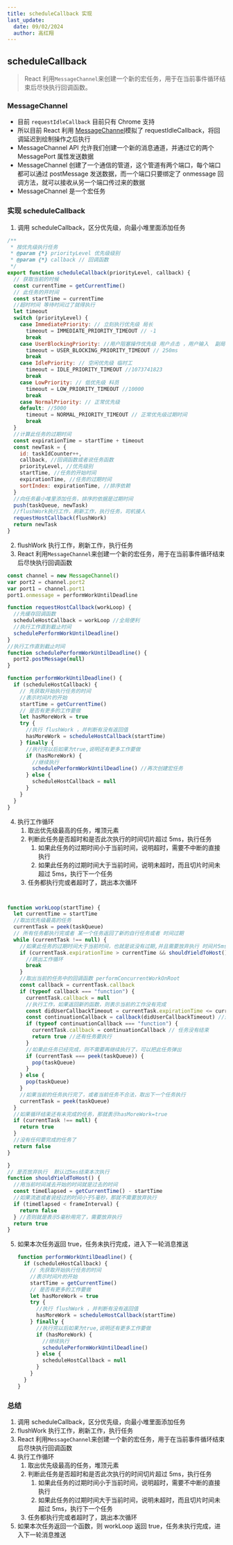 ```yaml
---
title: scheduleCallback 实现
last_update:
  date: 09/02/2024
  author: 高红翔
---
```


## scheduleCallback

> React 利用`MessageChannel`来创建一个新的宏任务，用于在当前事件循环结束后尽快执行回调函数。

### MessageChannel

- 目前 `requestIdleCallback` 目前只有 Chrome 支持
- 所以目前 React 利用 [MessageChannel](https://developer.mozilla.org/zh-CN/docs/Web/API/MessageChannel)模拟了 requestIdleCallback，将回调延迟到绘制操作之后执行
- MessageChannel API 允许我们创建一个新的消息通道，并通过它的两个 MessagePort 属性发送数据
- MessageChannel 创建了一个通信的管道，这个管道有两个端口，每个端口都可以通过 postMessage 发送数据，而一个端口只要绑定了 onmessage 回调方法，就可以接收从另一个端口传过来的数据
- MessageChannel 是一个宏任务

### 实现 scheduleCallback

1. 调用 scheduleCallback，区分优先级，向最小堆里面添加任务

```js
/**
 * 按优先级执行任务
 * @param {*} priorityLevel 优先级级别
 * @param {*} callback // 回调函数
 */
export function scheduleCallback(priorityLevel, callback) {
  // 获取当前的时候
  const currentTime = getCurrentTime()
  // 此任务的开时间
  const startTime = currentTime
  //超时时间 等待时间过了就得执行
  let timeout
  switch (priorityLevel) {
    case ImmediatePriority: // 立刻执行优先级 局长
      timeout = IMMEDIATE_PRIORITY_TIMEOUT // -1
      break
    case UserBlockingPriority: //用户阻塞操作优先级 用户点击 ，用户输入  副局长
      timeout = USER_BLOCKING_PRIORITY_TIMEOUT // 250ms
      break
    case IdlePriority: // 空闲优先级 临时工
      timeout = IDLE_PRIORITY_TIMEOUT //1073741823
      break
    case LowPriority: // 低优先级 科员
      timeout = LOW_PRIORITY_TIMEOUT //10000
      break
    case NormalPriority: // 正常优先级
    default: //5000
      timeout = NORMAL_PRIORITY_TIMEOUT // 正常优先级过期时间
      break
  }
  //计算此任务的过期时间
  const expirationTime = startTime + timeout
  const newTask = {
    id: taskIdCounter++,
    callback, //回调函数或者说任务函数
    priorityLevel, //优先级别
    startTime, //任务的开始时间
    expirationTime, //任务的过期时间
    sortIndex: expirationTime, //排序依赖
  }
  //向任务最小堆里添加任务，排序的依据是过期时间
  push(taskQueue, newTask)
  //flushWork执行工作，刷新工作，执行任务，司机接人
  requestHostCallback(flushWork)
  return newTask
}
```

2. flushWork 执行工作，刷新工作，执行任务
3. React 利用`MessageChannel`来创建一个新的宏任务，用于在当前事件循环结束后尽快执行回调函数

```js
const channel = new MessageChannel()
var port2 = channel.port2
var port1 = channel.port1
port1.onmessage = performWorkUntilDeadline

function requestHostCallback(workLoop) {
  //先缓存回调函数
  scheduleHostCallback = workLoop //全局便利
  //执行工作直到截止时间
  schedulePerformWorkUntilDeadline()
}
//执行工作直到截止时间
function schedulePerformWorkUntilDeadline() {
  port2.postMessage(null)
}

function performWorkUntilDeadline() {
  if (scheduleHostCallback) {
    // 先获取开始执行任务的时间
    //表示时间片的开始
    startTime = getCurrentTime()
    // 是否有更多的工作要做
    let hasMoreWork = true
    try {
      //执行 flushWork ，并判断有没有返回值
      hasMoreWork = scheduleHostCallback(startTime)
    } finally {
      //执行完以后如果为true,说明还有更多工作要做
      if (hasMoreWork) {
        //继续执行
        schedulePerformWorkUntilDeadline() //再次创建宏任务
      } else {
        scheduleHostCallback = null
      }
    }
  }
}
```

4. 执行工作循环
   1. 取出优先级最高的任务，堆顶元素
   2. 判断此任务是否超时和是否此次执行的时间切片超过 5ms，执行任务
      1. 如果此任务的过期时间小于当前时间，说明超时，需要不中断的直接执行
      2. 如果此任务的过期时间大于当前时间，说明未超时，而且切片时间未超过 5ms，执行下一个任务
   3. 任务都执行完或者超时了，跳出本次循环

```js


function workLoop(startTime) {
  let currentTime = startTime
  //取出优先级最高的任务
  currentTask = peek(taskQueue)
  // 所有任务都执行完或者 某一个任务返回了新的自行任务或者 时间过期
  while (currentTask !== null) {
    //如果此任务的过期时间大于当前时间，也就是说没有过期,并且需要放弃执行 时间片5ms到期
    if (currentTask.expirationTime > currentTime && shouldYieldToHost()) {
      //跳出工作循环
      break
    }
    //取出当前的任务中的回调函数 performConcurrentWorkOnRoot
    const callback = currentTask.callback
    if (typeof callback === "function") {
      currentTask.callback = null
      //执行工作，如果返回新的函数，则表示当前的工作没有完成
      const didUserCallbackTimeout = currentTask.expirationTime <= currentTime
      const continuationCallback = callback(didUserCallbackTimeout) //返回新函数
      if (typeof continuationCallback === "function") {
        currentTask.callback = continuationCallback // 任务没有结束
        return true //还有任务要执行
      }
      //如果此任务已经完成，则不需要再继续执行了，可以把此任务弹出
      if (currentTask === peek(taskQueue)) {
        pop(taskQueue)
      }
    } else {
      pop(taskQueue)
    }
    //如果当前的任务执行完了，或者当前任务不合法，取出下一个任务执行
    currentTask = peek(taskQueue)
  }
  //如果循环结束还有未完成的任务，那就表示hasMoreWork=true
  if (currentTask !== null) {
    return true
  }
  //没有任何要完成的任务了
  return false
}

}
// 是否放弃执行  默认过5ms结束本次执行
function shouldYieldToHost() {
  //用当前时间减去开始的时间就是过去的时间
  const timeElapsed = getCurrentTime() - startTime
  //如果流逝或者说经过的时间小于5毫秒，那就不需要放弃执行
  if (timeElapsed < frameInterval) {
    return false
  } //否则就是表示5毫秒用完了，需要放弃执行
  return true
}
```

5. 如果本次任务返回 true，任务未执行完成，进入下一轮消息推送

   ```js
   function performWorkUntilDeadline() {
     if (scheduleHostCallback) {
       // 先获取开始执行任务的时间
       //表示时间片的开始
       startTime = getCurrentTime()
       // 是否有更多的工作要做
       let hasMoreWork = true
       try {
         //执行 flushWork ，并判断有没有返回值
         hasMoreWork = scheduleHostCallback(startTime)
       } finally {
         //执行完以后如果为true,说明还有更多工作要做
         if (hasMoreWork) {
           //继续执行
           schedulePerformWorkUntilDeadline()
         } else {
           scheduleHostCallback = null
         }
       }
     }
   }
   ```

### 总结

1. 调用 scheduleCallback，区分优先级，向最小堆里面添加任务
2. flushWork 执行工作，刷新工作，执行任务
3. React 利用`MessageChannel`来创建一个新的宏任务，用于在当前事件循环结束后尽快执行回调函数
4. 执行工作循环
   1. 取出优先级最高的任务，堆顶元素
   2. 判断此任务是否超时和是否此次执行的时间切片超过 5ms，执行任务
      1. 如果此任务的过期时间小于当前时间，说明超时，需要不中断的直接执行
      2. 如果此任务的过期时间大于当前时间，说明未超时，而且切片时间未超过 5ms，执行下一个任务
   3. 任务都执行完或者超时了，跳出本次循环
5. 如果本次任务返回一个函数，则 workLoop 返回 true，任务未执行完成，进入下一轮消息推送
